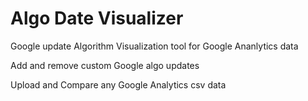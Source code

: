 # Algo Date Visualizer
Google update Algorithm Visualization tool for Google Ananlytics data

Add and remove custom Google algo updates 

Upload and Compare any Google Analytics csv data

